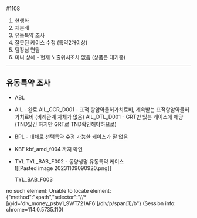 #1108

1. 현행화
2. 재분배
3. 유동특약 조사
4. 잘못된 케이스 수정 (특약2개이상)
5. 팀장님 면담
6. 미니 상해 - 현재 노출위치조차 없음 (상품은 대기중)


---
## 유동특약 조사

- ABL

- AIL - 완료 
	AIL_CCR_D001 - 표적 항암약물허가치료비, 계속받는 표적항암약물허가치료비 (비례관계 자체가 없음)
	AIL_DTL_D001 - GRT만 있는 케이스에 해당 (TND있긴 하지만 GRT로 TND확인해야하므로)

- BPL - 대체로 선택특약 수정 가능한 케이스가 잘 없음 

- KBF 
	kbf_amd_f004 까지 확인

- TYL
	TYL_BAB_F002 - 동양생명 유동특약 케이스	
	![[Pasted image 20231109090920.png]]

	TYL_BAB_F003



no such element: Unable to locate element: {"method":"xpath","selector":"//*[@id='div_money_psby1_9WT721AF6']/div/p/span[1]/b"}
  (Session info: chrome=114.0.5735.110)